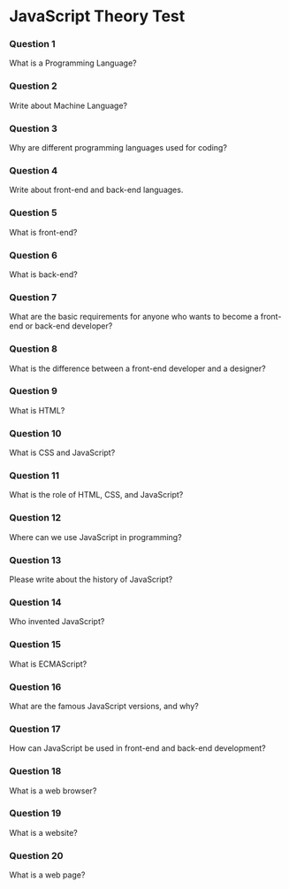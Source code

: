 # JavaScript Theory Test

### Question 1

What is a Programming Language?

### Question 2

Write about Machine Language?

### Question 3

Why are different programming languages used for coding?

### Question 4

Write about front-end and back-end languages.

### Question 5

What is front-end?

### Question 6

What is back-end?

### Question 7

What are the basic requirements for anyone who wants to become a front-end or back-end developer?

### Question 8

What is the difference between a front-end developer and a designer?

### Question 9

What is HTML?

### Question 10

What is CSS and JavaScript?

### Question 11

What is the role of HTML, CSS, and JavaScript?

### Question 12

Where can we use JavaScript in programming?

### Question 13

Please write about the history of JavaScript?

### Question 14

Who invented JavaScript?

### Question 15

What is ECMAScript?

### Question 16

What are the famous JavaScript versions, and why?

### Question 17

How can JavaScript be used in front-end and back-end development?

### Question 18

What is a web browser?

### Question 19

What is a website?

### Question 20

What is a web page?
